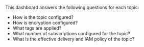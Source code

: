This dashboard answers the following questions for each topic:

- How is the topic configured?
- How is encryption configured?
- What tags are applied?
- What number of subscriptions configured for the topic?
- What is the effective delivery and IAM policy of the topic?
